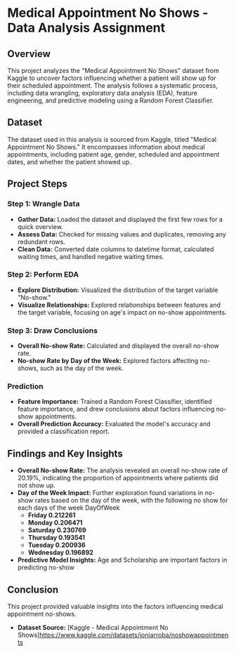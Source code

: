 
 # Medical Appointment No Shows - Data Analysis Assignment

## Overview
This project analyzes the "Medical Appointment No Shows" dataset from Kaggle to uncover factors influencing whether a patient will show up for their scheduled appointment. The analysis follows a systematic process, including data wrangling, exploratory data analysis (EDA), feature engineering, and predictive modeling using a Random Forest Classifier.

## Dataset
The dataset used in this analysis is sourced from Kaggle, titled "Medical Appointment No Shows." It encompasses information about medical appointments, including patient age, gender, scheduled and appointment dates, and whether the patient showed up.

## Project Steps

### Step 1: Wrangle Data
- **Gather Data:** Loaded the dataset and displayed the first few rows for a quick overview.
- **Assess Data:** Checked for missing values and duplicates, removing any redundant rows.
- **Clean Data:** Converted date columns to datetime format, calculated waiting times, and handled negative waiting times.

### Step 2: Perform EDA
- **Explore Distribution:** Visualized the distribution of the target variable "No-show."
- **Visualize Relationships:** Explored relationships between features and the target variable, focusing on age's impact on no-show appointments.

### Step 3: Draw Conclusions
- **Overall No-show Rate:** Calculated and displayed the overall no-show rate.
- **No-show Rate by Day of the Week:** Explored factors affecting no-shows, such as the day of the week.

### Prediction
- **Feature Importance:** Trained a Random Forest Classifier, identified feature importance, and drew conclusions about factors influencing no-show appointments.
- **Overall Prediction Accuracy:** Evaluated the model's accuracy and provided a classification report.

## Findings and Key Insights
- **Overall No-show Rate:** The analysis revealed an overall no-show rate of 20.19%, indicating the proportion of appointments where patients did not show up.
- **Day of the Week Impact:** Further exploration found variations in no-show rates based on the day of the week, with the following no show for each days of the week DayOfWeek
    - **Friday       0.212261**
    - **Monday       0.206471**
    - **Saturday     0.230769**
    - **Thursday     0.193541**
    - **Tuesday      0.200936**
    - **Wednesday    0.196892**
- **Predictive Model Insights:**  Age and Scholarship are important factors in predicting no-show

## Conclusion
This project provided valuable insights into the factors influencing medical appointment no-shows. 
- **Dataset Source:** [Kaggle - Medical Appointment No Shows]https://www.kaggle.com/datasets/joniarroba/noshowappointments
